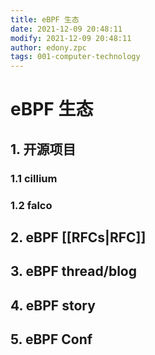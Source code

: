```yaml
---
title: eBPF 生态
date: 2021-12-09 20:48:11
modify: 2021-12-09 20:48:11
author: edony.zpc
tags: 001-computer-technology
---
```


# eBPF 生态
## 1. 开源项目
### 1.1 cillium

### 1.2 falco

## 2. eBPF [[RFCs|RFC]]

## 3. eBPF thread/blog

## 4. eBPF story

## 5. eBPF Conf

